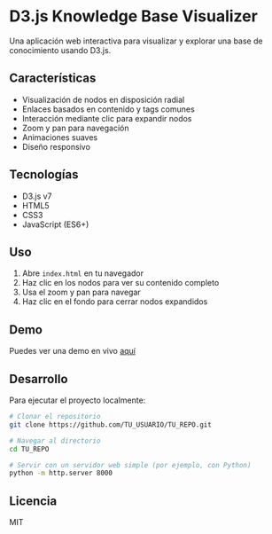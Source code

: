 # D3.js Knowledge Base Visualizer

Una aplicación web interactiva para visualizar y explorar una base de conocimiento usando D3.js.

## Características

- Visualización de nodos en disposición radial
- Enlaces basados en contenido y tags comunes
- Interacción mediante clic para expandir nodos
- Zoom y pan para navegación
- Animaciones suaves
- Diseño responsivo

## Tecnologías

- D3.js v7
- HTML5
- CSS3
- JavaScript (ES6+)

## Uso

1. Abre `index.html` en tu navegador
2. Haz clic en los nodos para ver su contenido completo
3. Usa el zoom y pan para navegar
4. Haz clic en el fondo para cerrar nodos expandidos

## Demo

Puedes ver una demo en vivo [aquí](https://TU_USUARIO.github.io/TU_REPO)

## Desarrollo

Para ejecutar el proyecto localmente:

```bash
# Clonar el repositorio
git clone https://github.com/TU_USUARIO/TU_REPO.git

# Navegar al directorio
cd TU_REPO

# Servir con un servidor web simple (por ejemplo, con Python)
python -m http.server 8000
```

## Licencia

MIT
